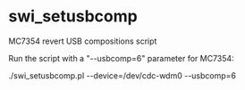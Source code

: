 # swi_setusbcomp
MC7354 revert USB compositions script

Run the script with a "--usbcomp=6" parameter for MC7354:

./swi_setusbcomp.pl --device=/dev/cdc-wdm0 --usbcomp=6
